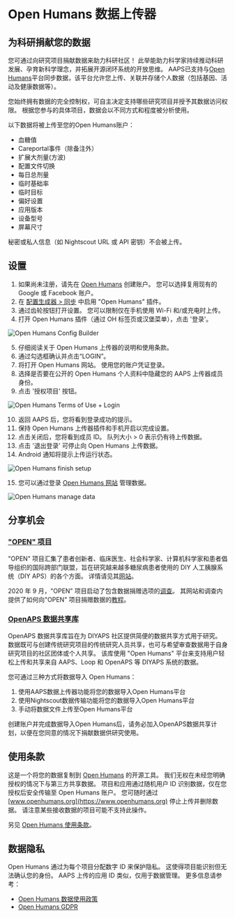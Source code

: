 # Open Humans 数据上传器

## 为科研捐献您的数据

您可通过向研究项目捐献数据来助力科研社区！ 此举能助力科学家持续推动科研发展、孕育新科学理念，并拓展开源闭环系统的开放思维。 AAPS已支持与[Open Humans](https://www.openhumans.org)平台同步数据，该平台允许您上传、关联并存储个人数据（包括基因、活动及健康数据等）。

您始终拥有数据的完全控制权，可自主决定支持哪些研究项目并授予其数据访问权限。 根据您参与的具体项目，数据会以不同方式和程度被分析使用。

以下数据将被上传至您的Open Humans账户：

- 血糖值
- Careportal事件（除备注外）
- 扩展大剂量(方波)
- 配置文件切换
- 每日总剂量
- 临时基础率
- 临时目标
- 偏好设置
- 应用版本
- 设备型号
- 屏幕尺寸

秘密或私人信息（如 Nightscout URL 或 API 密钥）不会被上传。

## 设置

1. 如果尚未注册，请先在 [Open Humans](https://www.openhumans.org) 创建账户。 您可以选择复用现有的 Google 或 Facebook 账户。
2. 在 [配置生成器 > 同步](../SettingUpAaps/ConfigBuilder.md) 中启用 "Open Humans" 插件。
3. 通过齿轮按钮打开设置。 您可以限制仅在手机使用 Wi-Fi 和/或充电时上传。
4. 打开 Open Humans 插件（通过 OH 标签页或汉堡菜单），点击 '登录'。

![Open Humans Config Builder](../images/OHUploader1.png)

5. 仔细阅读关于 Open Humans 上传器的说明和使用条款。
6. 通过勾选框确认并点击“LOGIN”。
7. 将打开 Open Humans 网站。 使用您的账户凭证登录。
8. 选择是否要在公开的 Open Humans 个人资料中隐藏您的 AAPS 上传器成员身份。
9. 点击 '授权项目' 按钮。

![Open Humans Terms of Use + Login](../images/OHUploader2.png)

10. 返回 AAPS 后，您将看到登录成功的提示。
11. 保持 Open Humans 上传器插件和手机开启以完成设置。
12. 点击关闭后，您将看到成员 ID。 队列大小 > 0 表示仍有待上传数据。
13. 点击 '退出登录' 可停止向 Open Humans 上传数据。
14. Android 通知将提示上传运行状态。

![Open Humans finish setup](../images/OHUploader3.png)

15. 您可以通过登录 [Open Humans 网站](https://www.openhumans.org) 管理数据。

![Open Humans manage data](../images/OHWeb.png)

## 分享机会

### ["OPEN" 项目](https://www.open-diabetes.eu/)

"OPEN" 项目汇集了患者创新者、临床医生、社会科学家、计算机科学家和患者倡导组织的国际跨部门联盟，旨在研究越来越多糖尿病患者使用的 DIY 人工胰腺系统（DIY APS）的各个方面。 详情请见其[网站](https://www.open-diabetes.eu/)。

2020 年 9 月，"OPEN" 项目启动了包含数据捐赠选项的[调查](https://survey.open-diabetes.eu/)。 其网站和调查内提供了如何向"OPEN" 项目捐赠数据的[教程](https://open-diabetes.eu/en/open-survey/survey-tutorials/)。

### [OpenAPS 数据共享库](https://www.openhumans.org/activity/openaps-data-commons/)

OpenAPS 数据共享库旨在为 DIYAPS 社区提供简便的数据共享方式用于研究。 数据既可与创建传统研究项目的传统研究人员共享，也可与希望审查数据用于自身研究项目的社区团体或个人共享。 该库使用 "Open Humans" 平台来支持用户轻松上传和共享来自 AAPS、Loop 和 OpenAPS 等 DIYAPS 系统的数据。

您可通过三种方式将数据导入 Open Humans：

1. 使用AAPS数据上传器功能将您的数据导入Open Humans平台
2. 使用Nightscout数据传输功能将您的数据导入Open Humans平台
3. 手动将数据文件上传至Open Humans平台

创建账户并完成数据导入Open Humans后，请务必加入OpenAPS数据共享计划，以便在您同意的情况下捐献数据供研究使用。

## 使用条款

这是一个将您的数据复制到 [Open Humans](https://www.openhumans.org) 的开源工具。 我们无权在未经您明确授权的情况下与第三方共享数据。 项目和应用通过随机用户 ID 识别数据，仅在您授权后安全传输至 Open Humans 账户。 您可随时通过 [www.openhumans.org](https://www.openhumans.org) 停止上传并删除数据。 请注意某些接收数据的项目可能不支持此操作。

另见 [Open Humans 使用条款](https://www.openhumans.org/terms/)。

## 数据隐私

Open Humans 通过为每个项目分配数字 ID 来保护隐私。 这使得项目能识别但无法确认您的身份。 AAPS 上传的应用 ID 类似，仅用于数据管理。 更多信息请参考：

- [Open Humans 数据使用政策](https://www.openhumans.org/data-use/)
- [Open Humans GDPR](https://www.openhumans.org/gdpr/)
